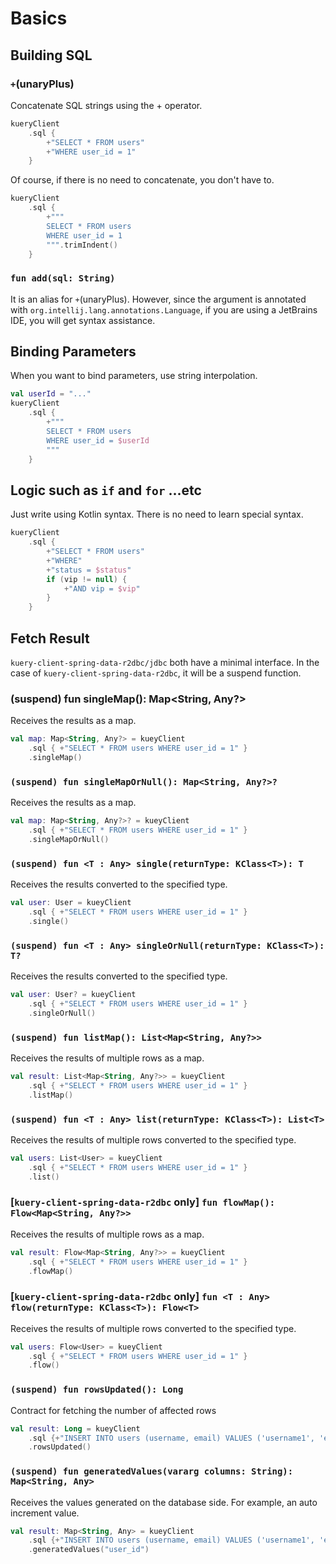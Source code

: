 # Basics

## Building SQL

### `+`(unaryPlus)

Concatenate SQL strings using the + operator.

```kotlin
kueryClient
    .sql {
        +"SELECT * FROM users"
        +"WHERE user_id = 1"
    }
```

Of course, if there is no need to concatenate, you don't have to.

```kotlin
kueryClient
    .sql {
        +"""
        SELECT * FROM users
        WHERE user_id = 1
        """.trimIndent()
    }
```

### `fun add(sql: String)`

It is an alias for `+`(unaryPlus). However, since the argument is annotated
with `org.intellij.lang.annotations.Language`, if you are using a JetBrains IDE, you will get syntax assistance.

## Binding Parameters

When you want to bind parameters, use string interpolation.

```kotlin
val userId = "..."
kueryClient
    .sql {
        +"""
        SELECT * FROM users
        WHERE user_id = $userId
        """
    }
```

## Logic such as `if` and `for` ...etc

Just write using Kotlin syntax. There is no need to learn special syntax.

```kotlin
kueryClient
    .sql {
        +"SELECT * FROM users"
        +"WHERE"
        +"status = $status"
        if (vip != null) {
            +"AND vip = $vip"
        }
    }
```

## Fetch Result

`kuery-client-spring-data-r2dbc/jdbc` both have a minimal interface. In the case of `kuery-client-spring-data-r2dbc`, it
will be a suspend function.

### (suspend) fun singleMap(): Map<String, Any?>

Receives the results as a map.

```kotlin
val map: Map<String, Any?> = kueyClient
    .sql { +"SELECT * FROM users WHERE user_id = 1" }
    .singleMap()
```

### `(suspend) fun singleMapOrNull(): Map<String, Any?>?`

Receives the results as a map.

```kotlin
val map: Map<String, Any?>? = kueyClient
    .sql { +"SELECT * FROM users WHERE user_id = 1" }
    .singleMapOrNull()
```

### `(suspend) fun <T : Any> single(returnType: KClass<T>): T`

Receives the results converted to the specified type.

```kotlin
val user: User = kueyClient
    .sql { +"SELECT * FROM users WHERE user_id = 1" }
    .single()
```

### `(suspend) fun <T : Any> singleOrNull(returnType: KClass<T>): T?`

Receives the results converted to the specified type.

```kotlin
val user: User? = kueyClient
    .sql { +"SELECT * FROM users WHERE user_id = 1" }
    .singleOrNull()
```

### `(suspend) fun listMap(): List<Map<String, Any?>>`

Receives the results of multiple rows as a map.

```kotlin
val result: List<Map<String, Any?>> = kueyClient
    .sql { +"SELECT * FROM users WHERE user_id = 1" }
    .listMap()
```

### `(suspend) fun <T : Any> list(returnType: KClass<T>): List<T>`

Receives the results of multiple rows converted to the specified type.

```kotlin
val users: List<User> = kueyClient
    .sql { +"SELECT * FROM users WHERE user_id = 1" }
    .list()
```

### [`kuery-client-spring-data-r2dbc` only] `fun flowMap(): Flow<Map<String, Any?>>`

Receives the results of multiple rows as a map.

```kotlin
val result: Flow<Map<String, Any?>> = kueyClient
    .sql { +"SELECT * FROM users WHERE user_id = 1" }
    .flowMap()
```

### [`kuery-client-spring-data-r2dbc` only] `fun <T : Any> flow(returnType: KClass<T>): Flow<T>`

Receives the results of multiple rows converted to the specified type.

```kotlin
val users: Flow<User> = kueyClient
    .sql { +"SELECT * FROM users WHERE user_id = 1" }
    .flow()
```

### `(suspend) fun rowsUpdated(): Long`

Contract for fetching the number of affected rows

```kotlin
val result: Long = kueyClient
    .sql {+"INSERT INTO users (username, email) VALUES ('username1', 'email1')"}
    .rowsUpdated()
```

### `(suspend) fun generatedValues(vararg columns: String): Map<String, Any>`

Receives the values generated on the database side. For example, an auto increment value.

```kotlin
val result: Map<String, Any> = kueyClient
    .sql {+"INSERT INTO users (username, email) VALUES ('username1', 'email1')"}
    .generatedValues("user_id")
```
